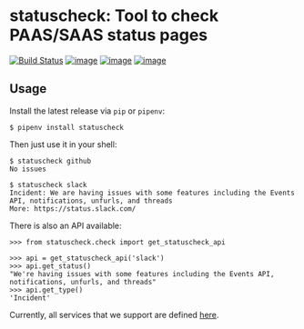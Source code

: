 # statuscheck: Tool to check PAAS/SAAS status pages

[![Build Status](https://travis-ci.org/amureki/statuscheck.svg?branch=master)](https://travis-ci.org/amureki/statuscheck)
[![image](https://img.shields.io/pypi/v/statuscheck.svg)](https://pypi.org/project/statuscheck/)
[![image](https://img.shields.io/pypi/l/statuscheck.svg)](https://pypi.org/project/statuscheck/)
[![image](https://img.shields.io/pypi/pyversions/statuscheck.svg)](https://pypi.org/project/statuscheck/)

## Usage

Install the latest release via `pip` or `pipenv`:

    $ pipenv install statuscheck

Then just use it in your shell:

    $ statuscheck github
    No issues

    $ statuscheck slack
    Incident: We are having issues with some features including the Events API, notifications, unfurls, and threads
    More: https://status.slack.com/

There is also an API available:


    >>> from statuscheck.check import get_statuscheck_api

    >>> api = get_statuscheck_api('slack')
    >>> api.get_status()
    "We're having issues with some features including the Events API, notifications, unfurls, and threads"
    >>> api.get_type()
    'Incident'


Currently, all services that we support are defined [here](statuscheck/services/__init__.py).
